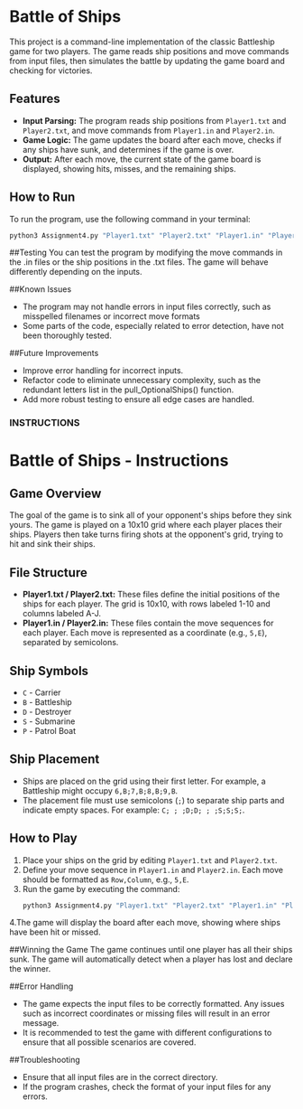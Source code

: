 # Battle of Ships

This project is a command-line implementation of the classic Battleship game for two players. The game reads ship positions and move commands from input files, then simulates the battle by updating the game board and checking for victories.

## Features
- **Input Parsing:** The program reads ship positions from `Player1.txt` and `Player2.txt`, and move commands from `Player1.in` and `Player2.in`.
- **Game Logic:** The game updates the board after each move, checks if any ships have sunk, and determines if the game is over.
- **Output:** After each move, the current state of the game board is displayed, showing hits, misses, and the remaining ships.

## How to Run
To run the program, use the following command in your terminal:

```bash
python3 Assignment4.py "Player1.txt" "Player2.txt" "Player1.in" "Player2.in"
```
##Testing
You can test the program by modifying the move commands in the .in files or the ship positions in the .txt files. The game will behave differently depending on the inputs.

##Known Issues
- The program may not handle errors in input files correctly, such as misspelled filenames or incorrect move formats
- Some parts of the code, especially related to error detection, have not been thoroughly tested.

##Future Improvements
- Improve error handling for incorrect inputs.
- Refactor code to eliminate unnecessary complexity, such as the redundant letters list in the pull_OptionalShips() function.
- Add more robust testing to ensure all edge cases are handled.

### INSTRUCTIONS


# Battle of Ships - Instructions

## Game Overview
The goal of the game is to sink all of your opponent's ships before they sink yours. The game is played on a 10x10 grid where each player places their ships. Players then take turns firing shots at the opponent's grid, trying to hit and sink their ships.

## File Structure
- **Player1.txt / Player2.txt:** These files define the initial positions of the ships for each player. The grid is 10x10, with rows labeled 1-10 and columns labeled A-J.
- **Player1.in / Player2.in:** These files contain the move sequences for each player. Each move is represented as a coordinate (e.g., `5,E`), separated by semicolons.

## Ship Symbols
- `C` - Carrier
- `B` - Battleship
- `D` - Destroyer
- `S` - Submarine
- `P` - Patrol Boat

## Ship Placement
- Ships are placed on the grid using their first letter. For example, a Battleship might occupy `6,B;7,B;8,B;9,B`.
- The placement file must use semicolons (`;`) to separate ship parts and indicate empty spaces. For example: `C; ; ;D;D; ; ;S;S;S;`.

## How to Play
1. Place your ships on the grid by editing `Player1.txt` and `Player2.txt`.
2. Define your move sequence in `Player1.in` and `Player2.in`. Each move should be formatted as `Row,Column`, e.g., `5,E`.
3. Run the game by executing the command:
   ```bash
   python3 Assignment4.py "Player1.txt" "Player2.txt" "Player1.in" "Player2.in"
   ```
4.The game will display the board after each move, showing where ships have been hit or missed.

##Winning the Game
The game continues until one player has all their ships sunk. The game will automatically detect when a player has lost and declare the winner.

##Error Handling
- The game expects the input files to be correctly formatted. Any issues such as incorrect coordinates or missing files will result in an error message.
- It is recommended to test the game with different configurations to ensure that all possible scenarios are covered.

##Troubleshooting
- Ensure that all input files are in the correct directory.
- If the program crashes, check the format of your input files for any errors.

